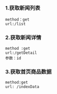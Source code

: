 ### 1.获取新闻列表 

```
method：get
url:/list
```

### 2.获取新闻详情

```
method :get 
url:/getDetail 
参数：id
```

### 3.获取首页商品数据

```
method:get 
url: /indexData
```

### 